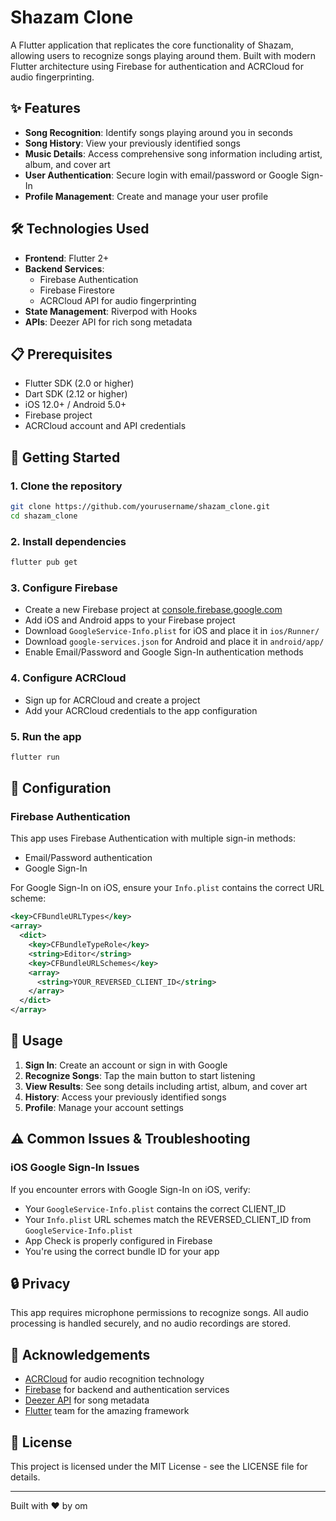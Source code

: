 # Shazam Clone

A Flutter application that replicates the core functionality of Shazam, allowing users to recognize songs playing around them. Built with modern Flutter architecture using Firebase for authentication and ACRCloud for audio fingerprinting.

## ✨ Features

- **Song Recognition**: Identify songs playing around you in seconds
- **Song History**: View your previously identified songs
- **Music Details**: Access comprehensive song information including artist, album, and cover art
- **User Authentication**: Secure login with email/password or Google Sign-In
- **Profile Management**: Create and manage your user profile

## 🛠️ Technologies Used

- **Frontend**: Flutter 2+
- **Backend Services**:
  - Firebase Authentication
  - Firebase Firestore
  - ACRCloud API for audio fingerprinting
- **State Management**: Riverpod with Hooks
- **APIs**: Deezer API for rich song metadata

## 📋 Prerequisites

- Flutter SDK (2.0 or higher)
- Dart SDK (2.12 or higher)
- iOS 12.0+ / Android 5.0+
- Firebase project
- ACRCloud account and API credentials

## 🚀 Getting Started

### 1. Clone the repository

```bash
git clone https://github.com/yourusername/shazam_clone.git
cd shazam_clone
```

### 2. Install dependencies

```bash
flutter pub get
```

### 3. Configure Firebase

- Create a new Firebase project at [console.firebase.google.com](https://console.firebase.google.com)
- Add iOS and Android apps to your Firebase project
- Download `GoogleService-Info.plist` for iOS and place it in `ios/Runner/`
- Download `google-services.json` for Android and place it in `android/app/`
- Enable Email/Password and Google Sign-In authentication methods

### 4. Configure ACRCloud

- Sign up for ACRCloud and create a project
- Add your ACRCloud credentials to the app configuration

### 5. Run the app

```bash
flutter run
```

## 🔧 Configuration

### Firebase Authentication

This app uses Firebase Authentication with multiple sign-in methods:

- Email/Password authentication
- Google Sign-In

For Google Sign-In on iOS, ensure your `Info.plist` contains the correct URL scheme:

```xml
<key>CFBundleURLTypes</key>
<array>
  <dict>
    <key>CFBundleTypeRole</key>
    <string>Editor</string>
    <key>CFBundleURLSchemes</key>
    <array>
      <string>YOUR_REVERSED_CLIENT_ID</string>
    </array>
  </dict>
</array>
```

## 📱 Usage

1. **Sign In**: Create an account or sign in with Google
2. **Recognize Songs**: Tap the main button to start listening
3. **View Results**: See song details including artist, album, and cover art
4. **History**: Access your previously identified songs
5. **Profile**: Manage your account settings

## ⚠️ Common Issues & Troubleshooting

### iOS Google Sign-In Issues

If you encounter errors with Google Sign-In on iOS, verify:

- Your `GoogleService-Info.plist` contains the correct CLIENT_ID
- Your `Info.plist` URL schemes match the REVERSED_CLIENT_ID from `GoogleService-Info.plist`
- App Check is properly configured in Firebase
- You're using the correct bundle ID for your app

## 🔒 Privacy

This app requires microphone permissions to recognize songs. All audio processing is handled securely, and no audio recordings are stored.

## 🙏 Acknowledgements

- [ACRCloud](https://www.acrcloud.com/) for audio recognition technology
- [Firebase](https://firebase.google.com/) for backend and authentication services
- [Deezer API](https://developers.deezer.com/) for song metadata
- [Flutter](https://flutter.dev/) team for the amazing framework

## 📄 License

This project is licensed under the MIT License - see the LICENSE file for details.

---

Built with ❤️ by om
